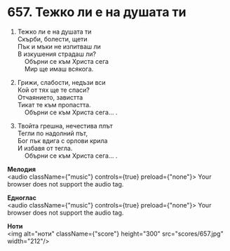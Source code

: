 # 657. Тежко ли е на душата ти  

1. Тежко ли е на душата ти  
Скърби, болести, щети  
Пък и мъки не изпитваш ли  
В изкушения страдаш ли?  
    Обърни се към Христа сега  
    Мир ще имаш всякога.  

2. Грижи, слабости, недъзи вси  
Кой от тях ще те спаси?  
Отчаянието, завистта  
Тикат те към пропастта.  
    Обърни се към Христа сега... .  

3. Твойта грешна, нечестива плът  
Тегли по надолний път,  
Бог пък вдига с орлови крила  
И избавя от тегла.  
    Обърни се към Христа сега... .  

__Мелодия__  
<audio className={"music"} controls={true} preload={"none"}><source src="mp3/657.mp3" type="audio/mpeg"/>
Your browser does not support the audio tag.
</audio>  

__Едноглас__  
<audio className={"music"} controls={true} preload={"none"}><source src="transp/657.mp3" type="audio/mpeg"/>
Your browser does not support the audio tag.
</audio>  

__Ноти__  
<img alt="ноти" className={"score"} height="300" src="scores/657.jpg" width="212"/>
